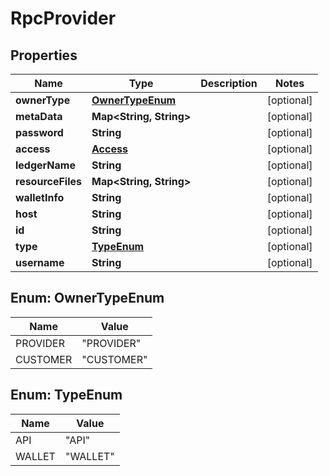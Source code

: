 
# RpcProvider

## Properties
Name | Type | Description | Notes
------------ | ------------- | ------------- | -------------
**ownerType** | [**OwnerTypeEnum**](#OwnerTypeEnum) |  |  [optional]
**metaData** | **Map&lt;String, String&gt;** |  |  [optional]
**password** | **String** |  |  [optional]
**access** | [**Access**](Access.md) |  |  [optional]
**ledgerName** | **String** |  |  [optional]
**resourceFiles** | **Map&lt;String, String&gt;** |  |  [optional]
**walletInfo** | **String** |  |  [optional]
**host** | **String** |  |  [optional]
**id** | **String** |  |  [optional]
**type** | [**TypeEnum**](#TypeEnum) |  |  [optional]
**username** | **String** |  |  [optional]


<a name="OwnerTypeEnum"></a>
## Enum: OwnerTypeEnum
Name | Value
---- | -----
PROVIDER | &quot;PROVIDER&quot;
CUSTOMER | &quot;CUSTOMER&quot;


<a name="TypeEnum"></a>
## Enum: TypeEnum
Name | Value
---- | -----
API | &quot;API&quot;
WALLET | &quot;WALLET&quot;



